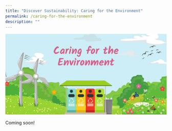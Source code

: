 ```yaml
---
title: "Discover Sustainability: Caring for the Environment"
permalink: /caring-for-the-environment
description: ""
---
```

![Caring for the Environment](/images/diyresources/preschool/Sustainability/dR_caring%20for%20env.png)

Coming soon!